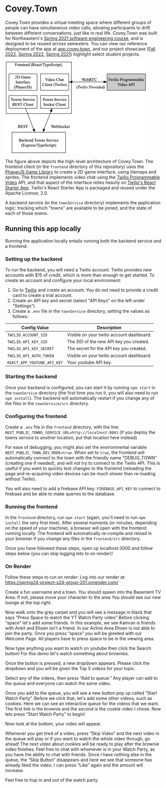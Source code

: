 # Covey.Town

Covey.Town provides a virtual meeting space where different groups of people can have simultaneous video calls, allowing participants to drift between different conversations, just like in real life.
Covey.Town was built for Northeastern's [Spring 2021 software engineering course](https://neu-se.github.io/CS4530-CS5500-Spring-2021/), and is designed to be reused across semesters.
You can view our reference deployment of the app at [app.covey.town](https://app.covey.town/), and our project showcase ([Fall 2022](https://neu-se.github.io/CS4530-Fall-2022/assignments/project-showcase), [Spring 2022](https://neu-se.github.io/CS4530-Spring-2022/assignments/project-showcase), [Spring 2021](https://neu-se.github.io/CS4530-CS5500-Spring-2021/project-showcase)) highlight select student projects.

![Covey.Town Architecture](docs/covey-town-architecture.png)

The figure above depicts the high-level architecture of Covey.Town.
The frontend client (in the `frontend` directory of this repository) uses the [PhaserJS Game Library](https://phaser.io) to create a 2D game interface, using tilemaps and sprites.
The frontend implements video chat using the [Twilio Programmable Video](https://www.twilio.com/docs/video) API, and that aspect of the interface relies heavily on [Twilio's React Starter App](https://github.com/twilio/twilio-video-app-react). Twilio's React Starter App is packaged and reused under the Apache License, 2.0.

A backend service (in the `townService` directory) implements the application logic: tracking which "towns" are available to be joined, and the state of each of those towns.

## Running this app locally

Running the application locally entails running both the backend service and a frontend.

### Setting up the backend

To run the backend, you will need a Twilio account. Twilio provides new accounts with $15 of credit, which is more than enough to get started.
To create an account and configure your local environment:

1. Go to [Twilio](https://www.twilio.com/) and create an account. You do not need to provide a credit card to create a trial account.
2. Create an API key and secret (select "API Keys" on the left under "Settings")
3. Create a `.env` file in the `townService` directory, setting the values as follows:

| Config Value            | Description                               |
| ----------------------- | ----------------------------------------- |
| `TWILIO_ACCOUNT_SID`    | Visible on your twilio account dashboard. |
| `TWILIO_API_KEY_SID`    | The SID of the new API key you created.   |
| `TWILIO_API_KEY_SECRET` | The secret for the API key you created.   |
| `TWILIO_API_AUTH_TOKEN` | Visible on your twilio account dashboard. |
| `REACT_APP_YOUTUBE_API_KEY` | Your youtube API key. |

### Starting the backend

Once your backend is configured, you can start it by running `npm start` in the `townService` directory (the first time you run it, you will also need to run `npm install`).
The backend will automatically restart if you change any of the files in the `townService/src` directory.

### Configuring the frontend

Create a `.env` file in the `frontend` directory, with the line: `NEXT_PUBLIC_TOWNS_SERVICE_URL=http://localhost:8081` (if you deploy the towns service to another location, put that location here instead)

For ease of debugging, you might also set the environmental variable `NEXT_PUBLIC_TOWN_DEV_MODE=true`. When set to `true`, the frontend will
automatically connect to the town with the friendly name "DEBUG_TOWN" (creating one if needed), and will *not* try to connect to the Twilio API. This is useful if you want to quickly test changes to the frontend (reloading the page and re-acquiring video devices can be much slower than re-loading without Twilio).

You will also need to add a firebase API key: `FIREBASE_API_KEY` to connect to firebase and be able to make queries to the database.

### Running the frontend

In the `frontend` directory, run `npm start` (again, you'll need to run `npm install` the very first time). After several moments (or minutes, depending on the speed of your machine), a browser will open with the frontend running locally.
The frontend will automatically re-compile and reload in your browser if you change any files in the `frontend/src` directory.

Once you have followed these steps, open up localhost:3000 and follow steps below (you can skip logging into to on render)!

### On Render

Follow these steps to run on render: 
Log into our render at: https://spring24-project-s24-group-201.onrender.com/

Create a fun username and a town. You should spawn into the Basement TV Area. If not, please move your character to the area
You should see our new lounge at the top right.

Now walk onto the grey carpet and you will see a message in black that says “Press Space to watch the YT Watch Party video”
Before clicking “space” let's add some friends. In this example, we see Kamran is friends with Ankit and Ehsen isn’t a friend. In our Active Area Ehsen is not able to join the party. 
Once you press “space” you will be greeted with our Welcome Page. All players have to press space to be in the viewing area.

Now type anything you want to watch on youtube then click the Search button! For this demo let's watch something about brownies.

Once the button is pressed, a new dropdown appears. Please click the dropdown and you will be given the Top 5 videos for your topic. 

Select any of the videos, then press “Add to queue.” Any player can add to the queue and everyone can watch the same video.

Once you add to the queue, you will see a new button pop up called “Start Watch Party”. Before we click that, let's add some other videos, such as cookies. Here we can see an interactive queue for the videos that we want. The first link is the brownie and the second is the cookie video I chose. Now lets press “Start Watch Party” to begin!

Now look at the bottom, your video will appear.

Whenever you get tired of a video, press “Skip Video” and the next video in the queue will play or if you want to watch the whole video through, go ahead! The next video about cookies will be ready to play after the brownie video finishes. Feel free to chat with whomever is in your Watch Party, as you have the ability to chat with friends. 
Since I have nothing else in the queue, the “Skip Button” disappears and here we see that someone has already liked the video. I can press “Like” again and the amount will increase. 

Feel free to hop in and out of the watch party.
